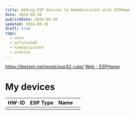 ```yaml
---
title: Adding ESP devices to HomeAssistant with ESPHome
date: 2024-08-20
publishDate: 2024-08-20
updated: 2024-08-20
draft: true
tags:
  - note
  - unfinished
  - homeassistant
  - arduino
---
```

 
https://jbetzen.net/posts/esp32-cam/
[Web - ESPHome](https://web.esphome.io/)



# My devices


| HW-ID | ESP Type | Name |     |
| ----- | -------- | ---- | --- |
|       |          |      |     |
